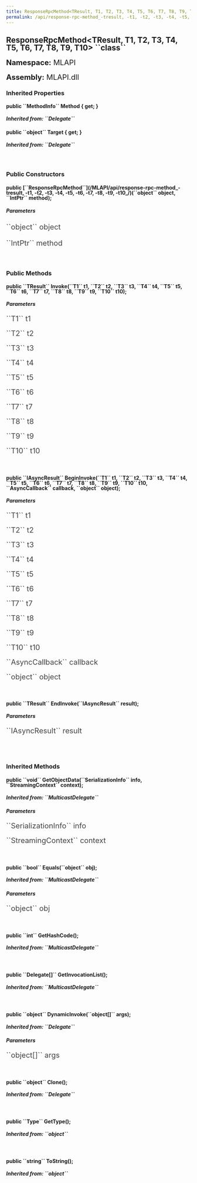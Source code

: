 ```yaml
---
title: ResponseRpcMethod<TResult, T1, T2, T3, T4, T5, T6, T7, T8, T9, T10>
permalink: /api/response-rpc-method_-tresult, -t1, -t2, -t3, -t4, -t5, -t6, -t7, -t8, -t9, -t10_/
---
```


<div style="line-height: 1;">
	<h2 markdown="1">ResponseRpcMethod&lt;TResult, T1, T2, T3, T4, T5, T6, T7, T8, T9, T10&gt; ``class``</h2>
	<p style="font-size: 20px;"><b>Namespace:</b> MLAPI</p>
	<p style="font-size: 20px;"><b>Assembly:</b> MLAPI.dll</p>
</div>
<div>
	<h3 markdown="1">Inherited Properties</h3>
	<div style="line-height: 1;">
		<h4 markdown="1"><b>public ``MethodInfo`` Method { get; }</b></h4>
		<h5 markdown="1">Inherited from: ``Delegate``</h5>
	</div>
	<div style="line-height: 1;">
		<h4 markdown="1"><b>public ``object`` Target { get; }</b></h4>
		<h5 markdown="1">Inherited from: ``Delegate``</h5>
	</div>
</div>
<br>
<div>
	<h3>Public Constructors</h3>
	<div style="line-height: 1; ">
		<h4 markdown="1"><b>public [``ResponseRpcMethod<TResult, T1, T2, T3, T4, T5, T6, T7, T8, T9, T10>``](/MLAPI/api/response-rpc-method_-tresult, -t1, -t2, -t3, -t4, -t5, -t6, -t7, -t8, -t9, -t10_/)(``object`` object, ``IntPtr`` method);</b></h4>
	</div>
		<h5><b>Parameters</b></h5>
		<div>
			<p style="font-size: 20px; color: #444;" markdown="1">``object`` object</p>
		</div>
		<div>
			<p style="font-size: 20px; color: #444;" markdown="1">``IntPtr`` method</p>
		</div>
</div>
<br>
<div>
	<h3 markdown="1">Public Methods</h3>
	<div style="line-height: 1;">
		<h4 markdown="1"><b>public ``TResult`` Invoke(``T1`` t1, ``T2`` t2, ``T3`` t3, ``T4`` t4, ``T5`` t5, ``T6`` t6, ``T7`` t7, ``T8`` t8, ``T9`` t9, ``T10`` t10);</b></h4>
		<h5><b>Parameters</b></h5>
		<div>
			<p style="font-size: 20px; color: #444;" markdown="1">``T1`` t1</p>
		</div>
		<div>
			<p style="font-size: 20px; color: #444;" markdown="1">``T2`` t2</p>
		</div>
		<div>
			<p style="font-size: 20px; color: #444;" markdown="1">``T3`` t3</p>
		</div>
		<div>
			<p style="font-size: 20px; color: #444;" markdown="1">``T4`` t4</p>
		</div>
		<div>
			<p style="font-size: 20px; color: #444;" markdown="1">``T5`` t5</p>
		</div>
		<div>
			<p style="font-size: 20px; color: #444;" markdown="1">``T6`` t6</p>
		</div>
		<div>
			<p style="font-size: 20px; color: #444;" markdown="1">``T7`` t7</p>
		</div>
		<div>
			<p style="font-size: 20px; color: #444;" markdown="1">``T8`` t8</p>
		</div>
		<div>
			<p style="font-size: 20px; color: #444;" markdown="1">``T9`` t9</p>
		</div>
		<div>
			<p style="font-size: 20px; color: #444;" markdown="1">``T10`` t10</p>
		</div>
	</div>
	<br>
	<div style="line-height: 1;">
		<h4 markdown="1"><b>public ``IAsyncResult`` BeginInvoke(``T1`` t1, ``T2`` t2, ``T3`` t3, ``T4`` t4, ``T5`` t5, ``T6`` t6, ``T7`` t7, ``T8`` t8, ``T9`` t9, ``T10`` t10, ``AsyncCallback`` callback, ``object`` object);</b></h4>
		<h5><b>Parameters</b></h5>
		<div>
			<p style="font-size: 20px; color: #444;" markdown="1">``T1`` t1</p>
		</div>
		<div>
			<p style="font-size: 20px; color: #444;" markdown="1">``T2`` t2</p>
		</div>
		<div>
			<p style="font-size: 20px; color: #444;" markdown="1">``T3`` t3</p>
		</div>
		<div>
			<p style="font-size: 20px; color: #444;" markdown="1">``T4`` t4</p>
		</div>
		<div>
			<p style="font-size: 20px; color: #444;" markdown="1">``T5`` t5</p>
		</div>
		<div>
			<p style="font-size: 20px; color: #444;" markdown="1">``T6`` t6</p>
		</div>
		<div>
			<p style="font-size: 20px; color: #444;" markdown="1">``T7`` t7</p>
		</div>
		<div>
			<p style="font-size: 20px; color: #444;" markdown="1">``T8`` t8</p>
		</div>
		<div>
			<p style="font-size: 20px; color: #444;" markdown="1">``T9`` t9</p>
		</div>
		<div>
			<p style="font-size: 20px; color: #444;" markdown="1">``T10`` t10</p>
		</div>
		<div>
			<p style="font-size: 20px; color: #444;" markdown="1">``AsyncCallback`` callback</p>
		</div>
		<div>
			<p style="font-size: 20px; color: #444;" markdown="1">``object`` object</p>
		</div>
	</div>
	<br>
	<div style="line-height: 1;">
		<h4 markdown="1"><b>public ``TResult`` EndInvoke(``IAsyncResult`` result);</b></h4>
		<h5><b>Parameters</b></h5>
		<div>
			<p style="font-size: 20px; color: #444;" markdown="1">``IAsyncResult`` result</p>
		</div>
	</div>
	<br>
</div>
<br>
<div>
	<h3 markdown="1">Inherited Methods</h3>
	<div style="line-height: 1;">
		<h4 markdown="1"><b>public ``void`` GetObjectData(``SerializationInfo`` info, ``StreamingContext`` context);</b></h4>
		<h5 markdown="1">Inherited from: ``MulticastDelegate``</h5>
		<h5><b>Parameters</b></h5>
		<div>
			<p style="font-size: 20px; color: #444;" markdown="1">``SerializationInfo`` info</p>
		</div>
		<div>
			<p style="font-size: 20px; color: #444;" markdown="1">``StreamingContext`` context</p>
		</div>
	</div>
	<br>
	<div style="line-height: 1;">
		<h4 markdown="1"><b>public ``bool`` Equals(``object`` obj);</b></h4>
		<h5 markdown="1">Inherited from: ``MulticastDelegate``</h5>
		<h5><b>Parameters</b></h5>
		<div>
			<p style="font-size: 20px; color: #444;" markdown="1">``object`` obj</p>
		</div>
	</div>
	<br>
	<div style="line-height: 1;">
		<h4 markdown="1"><b>public ``int`` GetHashCode();</b></h4>
		<h5 markdown="1">Inherited from: ``MulticastDelegate``</h5>
	</div>
	<br>
	<div style="line-height: 1;">
		<h4 markdown="1"><b>public ``Delegate[]`` GetInvocationList();</b></h4>
		<h5 markdown="1">Inherited from: ``MulticastDelegate``</h5>
	</div>
	<br>
	<div style="line-height: 1;">
		<h4 markdown="1"><b>public ``object`` DynamicInvoke(``object[]`` args);</b></h4>
		<h5 markdown="1">Inherited from: ``Delegate``</h5>
		<h5><b>Parameters</b></h5>
		<div>
			<p style="font-size: 20px; color: #444;" markdown="1">``object[]`` args</p>
		</div>
	</div>
	<br>
	<div style="line-height: 1;">
		<h4 markdown="1"><b>public ``object`` Clone();</b></h4>
		<h5 markdown="1">Inherited from: ``Delegate``</h5>
	</div>
	<br>
	<div style="line-height: 1;">
		<h4 markdown="1"><b>public ``Type`` GetType();</b></h4>
		<h5 markdown="1">Inherited from: ``object``</h5>
	</div>
	<br>
	<div style="line-height: 1;">
		<h4 markdown="1"><b>public ``string`` ToString();</b></h4>
		<h5 markdown="1">Inherited from: ``object``</h5>
	</div>
</div>
<br>
